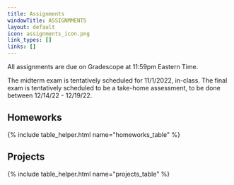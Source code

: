 ```yaml
---
title: Assignments
windowTitle: ASSIGNMMENTS
layout: default
icon: assignments_icon.png
link_types: []
links: []
---
```


<!-- # {{ page.title }} -->

All assignments are due on Gradescope at 11:59pm Eastern Time. 

The midterm exam is tentatively scheduled for 11/1/2022, in-class. The final exam is tentatively scheduled to be a take-home assessment, to be done between 12/14/22 - 12/19/22. 

## Homeworks ##

{% include table_helper.html name="homeworks_table" %}

## Projects ##

{% include table_helper.html name="projects_table" %}